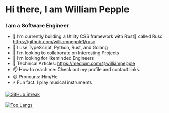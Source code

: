 # Hi there, I am William Pepple
### I am a Software Engineer

<!--
**williampepple1/williampepple1** is a ✨ _special_ ✨ repository because its `README.md` (this file) appears on your GitHub profile.


-->

- 🔭 I’m currently building a Utility CSS framework with Rust🦀 called Rusc: https://github.com/williampepple1/rusc
- 🌱 I use TypeScript, Python, Rust, and Golang
- 👯 I’m looking to collaborate on Interesting Projects
- 🤔 I’m looking for likeminded Engineers
- 💬 Technical Articles: https://medium.com/@williampepple
- 📫 How to reach me: Check out my profile and contact links.
- 😄 Pronouns: Him/He
- ⚡ Fun fact: I play musical instruments



 [![GitHub Streak](https://github-readme-streak-stats.herokuapp.com/?user=williampepple1&theme=nightowl)](https://git.io/streak-stats)&nbsp; &nbsp; &nbsp; &nbsp; &nbsp;
 <br>
 <br>
 [![Top Langs](https://github-readme-stats.vercel.app/api/top-langs/?username=williampepple1&layout=compact&card_width=445)](https://github.com/williampepple1/github-readme-stats)
